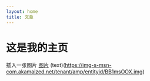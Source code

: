 ```yaml
---
layout: home
title: 文章
---
```


# 这是我的主页
插入一张图片
[图片](https://img-s-msn-com.akamaized.net/tenant/amp/entityid/BB1msOOX.img)
(text)(https://img-s-msn-com.akamaized.net/tenant/amp/entityid/BB1msOOX.img)